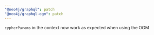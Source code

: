 ```yaml
---
"@neo4j/graphql": patch
"@neo4j/graphql-ogm": patch
---
```


`cypherParams` in the context now work as expected when using the OGM
